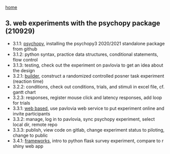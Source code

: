 [home](https://nils-holmberg.github.io/sfac-py/)

## 3. web experiments with the psychopy package (210929)

- 3.1.1: [psychopy](311-intro.html), installing the psychopy3 2020/2021 standalone package from github
- 3.1.2: python syntax, practice data structures, conditional statements, flow control
- 3.1.3: testing, check out the experiment on pavlovia to get an idea about the design
- 3.2.1: [builder](321-build.html), construct a randomized controlled posner task experiment (reaction time)
- 3.2.2: conditions, check out conditions, trials, and stimuli in excel file, cf. gantt chart
- 3.2.3: responses, register mouse click and latency responses, add loop for trials
- 3.3.1: [web based](331-online.html), use pavlovia web service to put experiment online and invite participants
- 3.3.2: manage, log in to pavlovia, sync psychopy experiment, select local dir, remote repo
- 3.3.3: publish, view code on gitlab, change experiment status to piloting, change to public
- 3.4.1: [frameworks](341-frameworks.html), intro to python flask survey experiment, compare to r shiny web app
